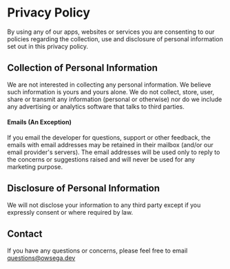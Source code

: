 Privacy Policy
===

By using any of our apps, websites or services you are consenting to our policies regarding the collection, use and disclosure of personal information set out in this privacy policy.


Collection of Personal Information
---
We are not interested in collecting any personal information. 
We believe such information is yours and yours alone. 
We do not collect, store, user, share or transmit any information (personal or otherwise) nor do we include any advertising or analytics software that talks to third parties.


#### Emails (An Exception)

If you email the developer for questions, support or other feedback, the emails with email addresses may be retained in their mailbox (and/or our email provider's servers).
The email addresses will be used only to reply to the concerns or suggestions raised and will never be used for any marketing purpose.


Disclosure of Personal Information
---
We will not disclose your information to any third party except if you expressly consent or where required by law.


Contact
---
If you have any questions or concerns, please feel free to email questions@owsega.dev

